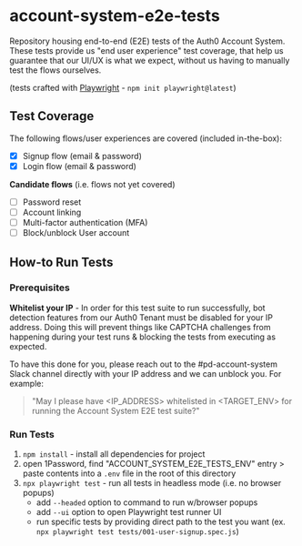 # account-system-e2e-tests
Repository housing end-to-end (E2E) tests of the Auth0 Account System. These tests provide us "end user experience" test coverage, that help us guarantee that our UI/UX is what we expect, without us having to manually test the flows ourselves.

(tests crafted with [Playwright](https://playwright.dev/docs/intro) - `npm init playwright@latest`)

## Test Coverage
The following flows/user experiences are covered (included in-the-box):
- [x] Signup flow (email & password)
- [x] Login flow (email & password)

**Candidate flows** (i.e. flows not yet covered)
- [ ] Password reset
- [ ] Account linking
- [ ] Multi-factor authentication (MFA)
- [ ] Block/unblock User account

## How-to Run Tests
### Prerequisites
**Whitelist your IP** - In order for this test suite to run successfully, bot detection features from our Auth0 Tenant must be disabled for your IP address. Doing this will prevent things like CAPTCHA challenges from happening during your test runs & blocking the tests from executing as expected. 

To have this done for you, please reach out to the #pd-account-system Slack channel directly with your IP address and we can unblock you. For example:
> "May I please have <IP_ADDRESS> whitelisted in <TARGET_ENV> for running the Account System E2E test suite?"

### Run Tests
1. `npm install` - install all dependencies for project
2. open 1Password, find "ACCOUNT_SYSTEM_E2E_TESTS_ENV" entry > paste contents into a `.env` file in the root of this directory
3. `npx playwright test` - run all tests in headless mode (i.e. no browser popups)
    - add `--headed` option to command to run w/browser popups
    - add `--ui` option to open Playwright test runner UI
    - run specific tests by providing direct path to the test you want (ex. `npx playwright test tests/001-user-signup.spec.js`)
